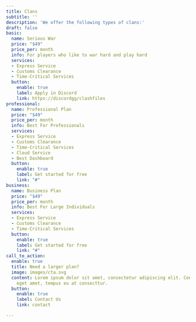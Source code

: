 ```yaml
---
title: Clans
subtitle: ''
description: 'We offer the following types of clans:'
draft: false
basic:
  name: Serious War
  price: "$49"
  price_per: month
  info: For players who like to war hard and play hard
  services:
  - Express Service
  - Customs Clearance
  - Time-Critical Services
  button:
    enable: true
    label: Apply in Discord
    link: https://discordgg/clashfiles
professional:
  name: Professional Plan
  price: "$49"
  price_per: month
  info: Best For Professionals
  services:
  - Express Service
  - Customs Clearance
  - Time-Critical Services
  - Cloud Service
  - Best Dashboard
  button:
    enable: true
    label: Get started for free
    link: "#"
business:
  name: Business Plan
  price: "$49"
  price_per: month
  info: Best For Large Individuals
  services:
  - Express Service
  - Customs Clearance
  - Time-Critical Services
  button:
    enable: true
    label: Get started for free
    link: "#"
call_to_action:
  enable: true
  title: Need a larger plan?
  image: images/cta.svg
  content: Lorem ipsum dolor sit amet, consectetur adipiscing elit. Consequat tristique
    eget amet, tempus eu at consecttur.
  button:
    enable: true
    label: Contact Us
    link: contact

---
```

